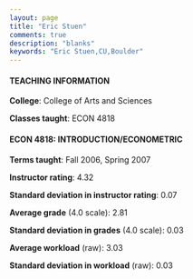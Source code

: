 ```yaml
---
layout: page
title: "Eric Stuen" 
comments: true
description: "blanks"
keywords: "Eric Stuen,CU,Boulder"
---
```

<head>
<script src="https://ajax.googleapis.com/ajax/libs/jquery/2.1.3/jquery.min.js"></script>
<script src="https://dl.dropboxusercontent.com/s/pc42nxpaw1ea4o9/highcharts.js?dl=0"></script>
<!-- <script src="../assets/js/highcharts.js"></script> -->
<style type="text/css">@font-face {
	font-family: "Bebas Neue";
	src: url(https://www.filehosting.org/file/details/544349/BebasNeue Regular.otf) format("opentype");
	}
	h1.Bebas { 
		font-family: "Bebas Neue", Verdana, Tahoma;
	}
</style>
</head>
	   
#### TEACHING INFORMATION

**College**: College of Arts and Sciences

**Classes taught**: ECON 4818

#### ECON 4818: INTRODUCTION/ECONOMETRIC

**Terms taught**: Fall 2006, Spring 2007

**Instructor rating**: 4.32

**Standard deviation in instructor rating**: 0.07

**Average grade** (4.0 scale): 2.81

**Standard deviation in grades** (4.0 scale): 0.03

**Average workload** (raw): 3.03

**Standard deviation in workload** (raw): 0.03

